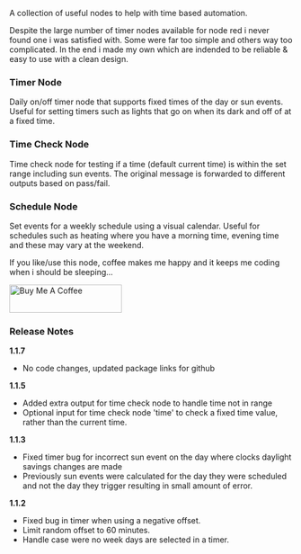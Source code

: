 A collection of useful nodes to help with time based automation.  

Despite the large number of timer nodes available for node red i never found one i was satisfied with.  Some were far too simple and others way too complicated.  In the end i made my own which are indended to be reliable & easy to use with a clean design.

### Timer Node
Daily on/off timer node that supports fixed times of the day or sun events.  Useful for setting timers such as lights that go on when its dark and off of at a fixed time.

### Time Check Node
Time check node for testing if a time (default current time) is within the set range including sun events. The original message is forwarded to different outputs based on pass/fail.

### Schedule Node
Set events for a weekly schedule using a visual calendar.  Useful for schedules such as heating where you have a morning time, evening time and these may vary at the weekend.

If you like/use this node, coffee makes me happy and it keeps me coding when i should be sleeping...

<a href="https://www.buymeacoffee.com/thingzi" target="_blank"><img src="https://cdn.buymeacoffee.com/buttons/v2/default-yellow.png" alt="Buy Me A Coffee" style="height: 50px !important;width: 200px !important;" ></a>
### Release Notes

<b>1.1.7</b>

- No code changes, updated package links for github

<b>1.1.5</b>

- Added extra output for time check node to handle time not in range
- Optional input for time check node 'time' to check a fixed time value, rather than the current time.

<b>1.1.3</b>

- Fixed timer bug for incorrect sun event on the day where clocks daylight savings changes are made
- Previously sun events were calculated for the day they were scheduled and not the day they trigger resulting in small amount of error.

<b>1.1.2</b>

- Fixed bug in timer when using a negative offset.
- Limit random offset to 60 minutes.
- Handle case were no week days are selected in a timer.